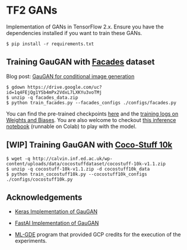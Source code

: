 # TF2 GANs

Implementation of GANs in TensorFlow 2.x. Ensure you have the dependencies installed
if you want to train these GANs.

```shell
$ pip install -r requirements.txt 
```


## Training GauGAN with [Facades](https://cmp.felk.cvut.cz/~tylecr1/facade/) dataset

Blog post: [GauGAN for conditional image generation](https://keras.io/examples/generative/gaugan/)

```shell
$ gdown https://drive.google.com/uc?id=1q4FEjQg1YSb4mPx2VdxL7LXKYu3voTMj
$ unzip -q facades_data.zip
$ python train_facades.py --facades_configs ./configs/facades.py
```

You can find the pre-trained checkpoints [here](https://github.com/soumik12345/tf2_gans/releases/tag/v0.2) and
the [training logs on Weights and Biases](https://wandb.ai/tf2_gans/GauGAN/runs/1vvw7cpw). You are also welcome to
checkout [this inference notebook](https://github.com/soumik12345/tf2_gans/blob/gaugan/notebooks/gaugan_facades_inference.ipynb) (runnable
on Colab) to play with the model. 

## [WIP] Training GauGAN with [Coco-Stuff 10k](https://github.com/nightrome/cocostuff10k)

```shell
$ wget -q http://calvin.inf.ed.ac.uk/wp-content/uploads/data/cocostuffdataset/cocostuff-10k-v1.1.zip
$ unzip -q cocostuff-10k-v1.1.zip -d cocostuff10k_data
$ python train_cocostuff10k.py --cocostuff10k_configs ./configs/cocostuff10k.py
```

## Acknowledgements

* [Keras Implementation of GauGAN](https://github.com/PacktPublishing/Hands-On-Image-Generation-with-TensorFlow-2.0/blob/master/Chapter06/ch6_gaugan.ipynb)

* [FastAI Implementation of GauGAN](https://towardsdatascience.com/implementing-spade-using-fastai-6ad86b94030a)

* [ML-GDE](https://developers.google.com/programs/experts/) program that provided GCP credits for the execution of the experiments. 
